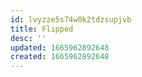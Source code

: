 ```yaml
---
id: lvyzze5s74w0k2tdzsupjvb
title: Flipped
desc: ''
updated: 1665962892648
created: 1665962892648
---
```

